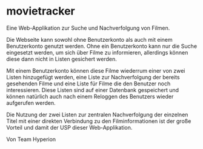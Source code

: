 # movietracker
Eine Web-Applikation zur Suche und Nachverfolgung von Filmen.

Die Webseite kann sowohl ohne Benutzerkonto als auch mit einem Benutzerkonto genutzt werden.
Ohne ein Benutzerkonto kann nur die Suche eingesetzt werden, um sich über Filme
zu informieren, allerdings können diese dann nicht in Listen gesichert werden.

Mit einem Benutzerkonto können diese Filme wiederrum einer von zwei Listen hinzugefügt werden,
eine Liste zur Nachverfolgung der bereits gesehenden Filme und eine Liste für Filme die den Benutzer
noch interessieren. Diese Listen sind auf einer Datenbank gespeichert
und können natürlich auch nach einem Reloggen des Benutzers wieder aufgerufen werden.

Die Nutzung der zwei Listen zur zentralen Nachverfolgung der einzelnen Titel mit einer direkten
Verbindung zu den Filminformationen ist der große Vorteil und damit der USP dieser Web-Applikation.

Von Team Hyperion





